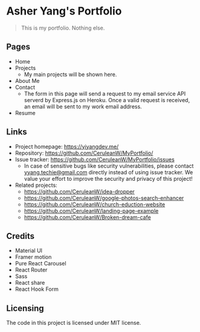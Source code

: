 <!-- ![Logo of the project](./public/android-chrome-192x192.png) -->

# Asher Yang's Portfolio

> This is my portfolio. Nothing else.

## Pages

* Home
* Projects
  * My main projects will be shown here.
* About Me
* Contact
  * The form in this page will send a request to my email service API serverd by Express.js on Heroku. Once a valid request is received, an email will be sent to my work email address.
* Resume

## Links

* Project homepage: <https://yiyangdev.me/>
* Repository: <https://github.com/CeruleanW/MyPortfolio/>
* Issue tracker: <https://github.com/CeruleanW/MyPortfolio/issues>
  * In case of sensitive bugs like security vulnerabilities, please contact yyang.techie@gmail.com directly instead of using issue tracker. We value your effort to improve the security and privacy of this project!
* Related projects:
  * https://github.com/CeruleanW/idea-dropper
  * <https://github.com/CeruleanW/google-photos-search-enhancer>
  * <https://github.com/CeruleanW/church-eduction-website>
  * https://github.com/CeruleanW/landing-page-example
  * <https://github.com/CeruleanW/Broken-dream-cafe>

## Credits

* Material UI
* Framer motion
* Pure React Carousel
* React Router
* Sass
* React share
* React Hook Form

## Licensing

The code in this project is licensed under MIT license.
